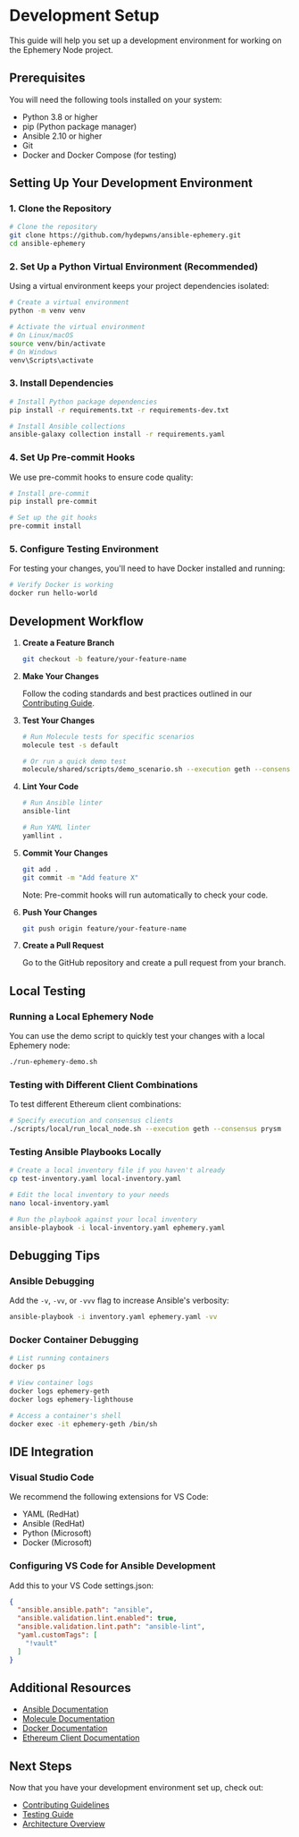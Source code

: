# Development Setup

This guide will help you set up a development environment for working on the Ephemery Node project.

## Prerequisites

You will need the following tools installed on your system:

- Python 3.8 or higher
- pip (Python package manager)
- Ansible 2.10 or higher
- Git
- Docker and Docker Compose (for testing)

## Setting Up Your Development Environment

### 1. Clone the Repository

```bash
# Clone the repository
git clone https://github.com/hydepwns/ansible-ephemery.git
cd ansible-ephemery
```

### 2. Set Up a Python Virtual Environment (Recommended)

Using a virtual environment keeps your project dependencies isolated:

```bash
# Create a virtual environment
python -m venv venv

# Activate the virtual environment
# On Linux/macOS
source venv/bin/activate
# On Windows
venv\Scripts\activate
```

### 3. Install Dependencies

```bash
# Install Python package dependencies
pip install -r requirements.txt -r requirements-dev.txt

# Install Ansible collections
ansible-galaxy collection install -r requirements.yaml
```

### 4. Set Up Pre-commit Hooks

We use pre-commit hooks to ensure code quality:

```bash
# Install pre-commit
pip install pre-commit

# Set up the git hooks
pre-commit install
```

### 5. Configure Testing Environment

For testing your changes, you'll need to have Docker installed and running:

```bash
# Verify Docker is working
docker run hello-world
```

## Development Workflow

1. **Create a Feature Branch**

   ```bash
   git checkout -b feature/your-feature-name
   ```

2. **Make Your Changes**

   Follow the coding standards and best practices outlined in our [Contributing Guide](./CONTRIBUTING.md).

3. **Test Your Changes**

   ```bash
   # Run Molecule tests for specific scenarios
   molecule test -s default
   
   # Or run a quick demo test
   molecule/shared/scripts/demo_scenario.sh --execution geth --consensus lighthouse
   ```

4. **Lint Your Code**

   ```bash
   # Run Ansible linter
   ansible-lint

   # Run YAML linter
   yamllint .
   ```

5. **Commit Your Changes**

   ```bash
   git add .
   git commit -m "Add feature X"
   ```

   Note: Pre-commit hooks will run automatically to check your code.

6. **Push Your Changes**

   ```bash
   git push origin feature/your-feature-name
   ```

7. **Create a Pull Request**

   Go to the GitHub repository and create a pull request from your branch.

## Local Testing

### Running a Local Ephemery Node

You can use the demo script to quickly test your changes with a local Ephemery node:

```bash
./run-ephemery-demo.sh
```

### Testing with Different Client Combinations

To test different Ethereum client combinations:

```bash
# Specify execution and consensus clients
./scripts/local/run_local_node.sh --execution geth --consensus prysm
```

### Testing Ansible Playbooks Locally

```bash
# Create a local inventory file if you haven't already
cp test-inventory.yaml local-inventory.yaml

# Edit the local inventory to your needs
nano local-inventory.yaml

# Run the playbook against your local inventory
ansible-playbook -i local-inventory.yaml ephemery.yaml
```

## Debugging Tips

### Ansible Debugging

Add the `-v`, `-vv`, or `-vvv` flag to increase Ansible's verbosity:

```bash
ansible-playbook -i inventory.yaml ephemery.yaml -vv
```

### Docker Container Debugging

```bash
# List running containers
docker ps

# View container logs
docker logs ephemery-geth
docker logs ephemery-lighthouse

# Access a container's shell
docker exec -it ephemery-geth /bin/sh
```

## IDE Integration

### Visual Studio Code

We recommend the following extensions for VS Code:

- YAML (RedHat)
- Ansible (RedHat)
- Python (Microsoft)
- Docker (Microsoft)

### Configuring VS Code for Ansible Development

Add this to your VS Code settings.json:

```json
{
  "ansible.ansible.path": "ansible",
  "ansible.validation.lint.enabled": true,
  "ansible.validation.lint.path": "ansible-lint",
  "yaml.customTags": [
    "!vault"
  ]
}
```

## Additional Resources

- [Ansible Documentation](https://docs.ansible.com/)
- [Molecule Documentation](https://molecule.readthedocs.io/)
- [Docker Documentation](https://docs.docker.com/)
- [Ethereum Client Documentation](https://ethereum.org/en/developers/docs/nodes-and-clients/)

## Next Steps

Now that you have your development environment set up, check out:

- [Contributing Guidelines](./CONTRIBUTING.md)
- [Testing Guide](./TESTING_GUIDE.md)
- [Architecture Overview](../ARCHITECTURE/ARCHITECTURE.md) 